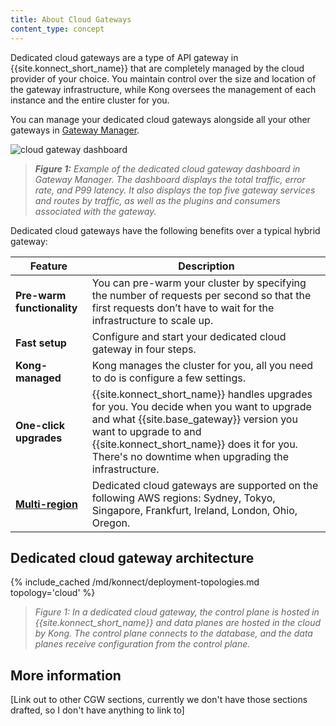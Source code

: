 ```yaml
---
title: About Cloud Gateways
content_type: concept
---
```


Dedicated cloud gateways are a type of API gateway in {{site.konnect_short_name}} that are completely managed by the cloud provider of your choice. You maintain control over the size and location of the gateway infrastructure, while Kong oversees the management of each instance and the entire cluster for you.

You can manage your dedicated cloud gateways alongside all your other gateways in [Gateway Manager](https://cloud.konghq.com/gateway-manager/).

![cloud gateway dashboard](/assets/images/products/konnect/gateway-manager/konnect-control-plane-cloud-gateway.png)
> _**Figure 1:** Example of the dedicated cloud gateway dashboard in Gateway Manager. The dashboard displays the total traffic, error rate, and P99 latency. It also displays the top five gateway services and routes by traffic, as well as the plugins and consumers associated with the gateway._

Dedicated cloud gateways have the following benefits over a typical hybrid gateway:

| Feature | Description |
| ------- | ----------- |
| **Pre-warm functionality** | You can pre-warm your cluster by specifying the number of requests per second so that the first requests don’t have to wait for the infrastructure to scale up. |
| **Fast setup** | Configure and start your dedicated cloud gateway in four steps. |
| **Kong-managed** | Kong manages the cluster for you, all you need to do is configure a few settings. |
| **One-click upgrades** | {{site.konnect_short_name}} handles upgrades for you. You decide when you want to upgrade and what {{site.base_gateway}} version you want to upgrade to and {{site.konnect_short_name}} does it for you. There's no downtime when upgrading the infrastructure. |
| [**Multi-region**](/konnect/geo/) | Dedicated cloud gateways are supported on the following AWS regions: Sydney, Tokyo, Singapore, Frankfurt, Ireland, London, Ohio, Oregon. |

## Dedicated cloud gateway architecture

{% include_cached /md/konnect/deployment-topologies.md topology='cloud' %}

> _Figure 1: In a dedicated cloud gateway, the control plane is hosted in {{site.konnect_short_name}} and data planes are hosted in the cloud by Kong. The control plane connects to the database, and the data planes receive configuration from the control plane._

## More information

[Link out to other CGW sections, currently we don't have those sections drafted, so I don't have anything to link to]
